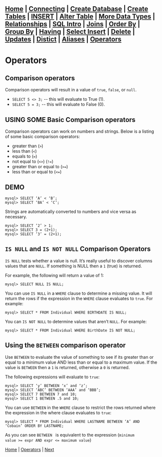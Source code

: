 [Home](/) | [Connecting](/2-connecting/) | [Create Database](/3-create-database/) | [Create Tables](/4-create-table/) | [INSERT](/5-insert/) | [Alter Table](/6-alter-table/) | [More Data Types](/7-more-data-types/) | [Relationships](/8-relationships/) | [SQL Intro](/9-sql-intro/) | [Joins](/10-joins/) | [Order By](/11-order-by/) | [Group By](/12-group-by/) | [Having](/13-having/)  | [Select Insert](/14-selectinsert/) | [Delete](/15-delete/) | [Updates](/16-updates/) | [Distict](/17-distinct/) | [Aliases](/18-aliases/) | [Operators](/19-operators/)
---

# Operators

## Comparison operators

Comparison operators will result in a value of `true`, `false`, or `null`.

- `SELECT 5 <> 3;`  -- this will evaluate to True (1).
- `SELECT 5 = 3;` -- this will evaluate to False (0).

## USING SOME Basic Comparison operators

Comparison operators can work on numbers and strings.  Below is a listing of some basic comparison operators:

-	greater than (`>`)
-	less than (`<`)
-	equals to (`=`)
-	not equal to (`<>`) (`!=`)
-	greater than or equal to (`>=`)
-	less than or equal to (`<=`)

## DEMO

```
mysql> SELECT ‘A’ < ‘B’;
mysql> SELECT ‘BA’ < ‘C’;
```

Strings are automatically converted to numbers and vice versa as necessary.

```
mysql> SELECT ‘2’ > 1;
mysql> SELECT 3 = (2+1);
mysql> SELECT ’3’ = (2+1);
```

## `IS NULL` and `IS NOT NULL` Comparison Operators

`IS NULL` tests whether a value is null.  It’s really useful to discover columns values that are `NULL`.  If something is NULL then a `1` (true) is returned.  

For example, the following will return a value of 1:

```
mysql> SELECT NULL IS NULL;
```

You can use `IS NULL` in a `WHERE` clause to determine a missing value.  It will return the rows if the expression in the `WHERE` clause evaluates to `true`.  For example:

```
mysql> SELECT * FROM Individual WHERE BIRTHDATE IS NULL;
```

You can `IS NOT NULL` to determine values that aren’t `NULL`.  For example:

```
mysql> SELECT * FROM Individual WHERE BirthDate IS NOT NULL;
```

## Using the `BETWEEN` comparison operator

Use `BETWEEN` to evaluate the value of something to see if its greater than or equal to a minimum value AND less than or equal to a maximum value.     If the value is `BETWEEN` then a `1` is returned, otherwise a `0` is returned.

The following expressions will evaluate to `true`:

```
mysql> SELECT ‘y’ BETWEEN ‘x’ and ‘z’;
mysql> SELECT ‘ABC’ BETWEEN ‘AAA’ and ‘BBB’;
mysql> SELECT 7 BETWEEN 7 and 10;
mysql> SELECT 1 BETWEEN .5 and 10;
```

You can use `BETWEEN` in the `WHERE` clause to restrict the rows returned where the expression in the where clause evaluates to `true`:

```
mysql> SELECT * FROM Individual WHERE LASTNAME BETWEEN ‘A’ AND ‘Cobain’ ORDER BY LASTNAME;
```

As you can see `BETWEEN ` is equivalent to the expression (`minimum value >= expr AND expr <= maximum value`)



[Home](/)  |  [Operators](/19-operators/)  |  [Next](/19-operators/1)
